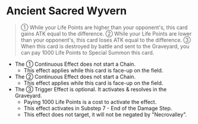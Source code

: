 # Ancient Sacred Wyvern

> ① While your Life Points are higher than your opponent's, this card gains ATK equal to the difference. ② While your Life Points are lower than your opponent's, this card loses ATK equal to the difference. ③ When this card is destroyed by battle and sent to the Graveyard, you can pay 1000 Life Points to Special Summon this card.

*   The ① Continuous Effect does not start a Chain.
    *   This effect applies while this card is face-up on the field.
*   The ② Continuous Effect does not start a Chain.
    *   This effect applies while this card is face-up on the field.
*   The ③ Trigger Effect is optional. It activates & resolves in the Graveyard.
    *   Paying 1000 Life Points is a cost to activate the effect.
    *   This effect activates in Substep 7 - End of the Damage Step.
    *   This effect does not target, it will not be negated by "Necrovalley".
